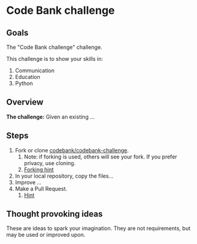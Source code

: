 # Code Bank challenge

## Goals

The "Code Bank challenge" challenge.

This challenge is to show your skills in:

1. Communication
1. Education
1. Python

## Overview

**The challenge:** Given an existing ...

## Steps

1. Fork or clone [codebank/codebank-challenge](https://github.com/richiebono/#fork-an-example-repository).
    1. Note: if forking is used, others will see your fork.
       If you prefer privacy, use cloning.
    1. [Forking hint](https://help.github.com/articles/fork-a-repo/#fork-an-example-repository)
1. In your local repository, copy the files...
1. Improve ...
1. Make a Pull Request.
    1. [Hint](https://help.github.com/articles/creating-a-pull-request-from-a-fork)

## Thought provoking ideas

These are ideas to spark your imagination. They are not requirements, but may be used or improved upon.


